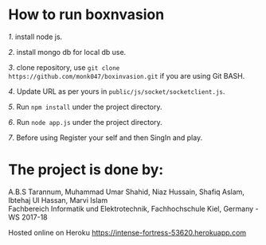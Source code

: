 # How to run boxnvasion

_1_. install node js. 

_2_. install mongo db for local db use.

_3_. clone repository, use `git clone https://github.com/monk047/boxinvasion.git` if you are using Git BASH.

_4_. Update URL as per yours in  `public/js/socket/socketclient.js`.

_5_. Run `npm install` under the project directory.

_6_. Run `node app.js` under the project directory.

_7_. Before using Register your self and then SingIn and play.

# The project is done by:
A.B.S Tarannum, Muhammad Umar Shahid, Niaz Hussain, Shafiq Aslam, Ibtehaj Ul Hassan, Marvi Islam                                            
							Fachbereich Informatik und Elektrotechnik, Fachhochschule Kiel, Germany - WS 2017-18


Hosted online on Heroku
https://intense-fortress-53620.herokuapp.com